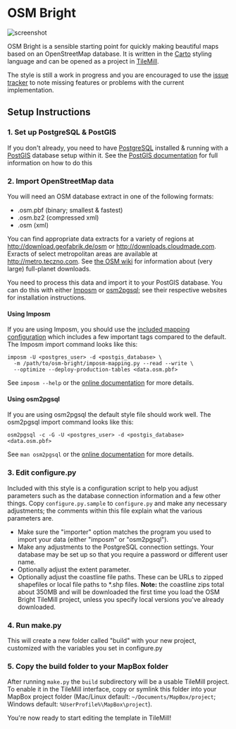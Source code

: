 OSM Bright
==========

![screenshot](https://raw.github.com/mapbox/osm-bright/master/preview.png)

OSM Bright is a sensible starting point for quickly making beautiful maps based
on an OpenStreetMap database. It is written in the [Carto][] styling language
and can be opened as a project in [TileMill][].

The style is still a work in progress and you are encouraged to use the
[issue tracker][] to note missing features or problems with the current
implementation. 

[Carto]: http://github.com/mapbox/carto/
[TileMill]: http://tilemill.com/
[issue tracker]: http://github.com/developmentseed/osm-bright/issues/

Setup Instructions
------------------

### 1. Set up PostgreSQL & PostGIS ###

If you don't already, you need to have [PostgreSQL][] installed & running with
a [PostGIS][] database setup within it. See the [PostGIS documentation][1] for
full information on how to do this

[PostgreSQL]: http://postgresql.org/
[PostGIS]: http://postgis.refractions.net/
[1]: http://postgis.refractions.net/documentation/manual-1.5/

### 2. Import OpenStreetMap data ###

You will need an OSM database extract in one of the following formats:

- .osm.pbf (binary; smallest & fastest)
- .osm.bz2 (compressed xml)
- .osm (xml)

You can find appropriate data extracts for a variety of regions at
<http://download.geofabrik.de/osm> or <http://downloads.cloudmade.com>. Exracts
of select metropolitan areas are available at <http://metro.teczno.com>. See
[the OSM wiki][2] for information about (very large) full-planet downloads.

You need to process this data and import it to your PostGIS database. You can
do this with either [Imposm][] or [osm2pgsql][]; see their respective websites
for installation instructions.

#### Using Imposm

If you are using Imposm, you should use the [included mapping configuration][4]
which includes a few important tags compared to the default. The Imposm import 
command looks like this:

    imposm -U <postgres_user> -d <postgis_database> \
      -m /path/to/osm-bright/imposm-mapping.py --read --write \
      --optimize --deploy-production-tables <data.osm.pbf>

See `imposm --help` or the [online documentation][3] for more details.

#### Using osm2pgsql

If you are using osm2pgsql the default style file should work well. The 
osm2pgsql import command looks like this:

    osm2pgsql -c -G -U <postgres_user> -d <postgis_database> <data.osm.pbf>

See `man osm2pgsql` or the [online documentation][5] for more details.

[2]: http://wiki.openstreetmap.org/wiki/Planet
[Imposm]: http://imposm.org/
[3]: http://imposm.org/
[4]: https://github.com/mapbox/osm-bright/blob/master/imposm-mapping.py
[osm2pgsql]: http://wiki.openstreetmap.org/wiki/Osm2pgsql
[5]: http://wiki.openstreetmap.org/wiki/Osm2pgsql

### 3. Edit configure.py ###

Included with this style is a configuration script to help you adjust
parameters such as the database connection information and a few other things. 
Copy `configure.py.sample` to `configure.py` and make any necessary adjustments;
the comments within this file explain what the various parameters are.

- Make sure the "importer" option matches the program you used to import your 
  data (either "imposm" or "osm2pgsql"). 
- Make any adjustments to the PostgreSQL connection settings. Your database
  may be set up so that you require a password or different user name.
- Optionally adjust the extent parameter.
- Optionally adjust the coastline file paths. These can be URLs to zipped
  shapefiles or local file paths to \*.shp files. **Note:** the coastline zips
  total about 350MB and will be downloaded the first time you load the OSM
  Bright TileMill project, unless you specify local versions you've already
  downloaded.

### 4. Run make.py ###

This will create a new folder called "build" with your new project, customized
with the variables you set in configure.py

### 5. Copy the build folder to your MapBox folder ###

After running `make.py` the `build` subdirectory will be a usable
TileMill project. To enable it in the TileMill interface, copy or symlink this
folder into your MapBox project folder (Mac/Linux default: 
`~/Documents/MapBox/project`; Windows default: `%UserProfile%\MapBox\project`).

You're now ready to start editing the template in TileMill!
